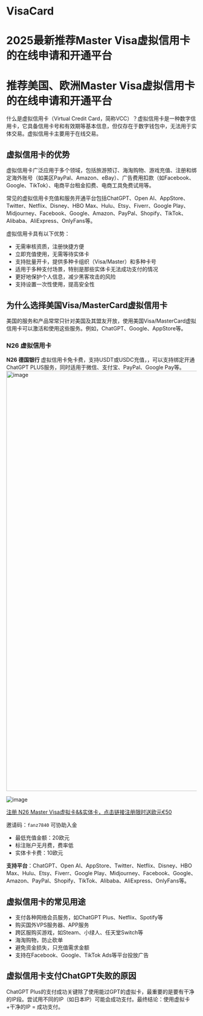 # VisaCard
# 2025最新推荐Master Visa虚拟信用卡的在线申请和开通平台

# 推荐美国、欧洲Master Visa虚拟信用卡的在线申请和开通平台

什么是虚拟信用卡（Virtual Credit Card，简称VCC）？虚拟信用卡是一种数字信用卡，它具备信用卡号和有效期等基本信息，但仅存在于数字钱包中，无法用于实体交易。虚拟信用卡主要用于在线交易。

## 虚拟信用卡的优势

虚拟信用卡广泛应用于多个领域，包括旅游预订、海淘购物、游戏充值、注册和绑定海外账号（如美区PayPal、Amazon、eBay）、广告费用扣款（如Facebook、Google、TikTok）、电商平台租金扣费、电商工具免费试用等。

常见的虚拟信用卡充值和服务开通平台包括ChatGPT、Open AI、AppStore、Twitter、Netflix、Disney、HBO Max、Hulu、Etsy、Fiverr、Google Play、Midjourney、Facebook、Google、Amazon、PayPal、Shopify、TikTok、Alibaba、AliExpress、OnlyFans等。

虚拟信用卡具有以下优势：

- 无需审核资质，注册快捷方便
- 立即充值使用，无需等待实体卡
- 支持批量开卡，提供多种卡组织（Visa/Master）和多种卡号
- 适用于多种支付场景，特别是那些实体卡无法成功支付的情况
- 更好地保护个人信息，减少黑客攻击的风险
- 支持设置一次性使用，提高安全性

## 为什么选择美国Visa/MasterCard虚拟信用卡

美国的服务和产品常常只针对美国及其盟友开放，使用美国Visa/MasterCard虚拟信用卡可以激活和使用这些服务。例如，ChatGPT、Google、AppStore等。



### N26 虚拟信用卡

**N26 德国银行** 虚拟信用卡免卡费，支持USDT或USDC充值，，可以支持绑定开通ChatGPT PLUS服务，同时适用于微信、支付宝、PayPal、Google Pay等。
<img width="1113" alt="image" src="https://github.com/user-attachments/assets/a05fad27-7f53-4597-bdb9-dac52990ed69" />

![image](https://github.com/user-attachments/assets/a05fad27-7f53-4597-bdb9-dac52990ed69/)


[注册 N26 Master Visa虚拟卡&&实体卡，点击链接注册限时送欧元€50](https://N26.com/r/fanz7840)

邀请码：`fanz7840` 可协助入金

- 最低充值金额：20欧元
- 标注账户无月费，费率低
- 实体卡卡费：10欧元

**支持平台**：ChatGPT、Open AI、AppStore、Twitter、Netflix、Disney、HBO Max、Hulu、Etsy、Fiverr、Google Play、Midjourney、Facebook、Google、Amazon、PayPal、Shopify、TikTok、Alibaba、AliExpress、OnlyFans等。

## 虚拟信用卡的常见用途

- 支付各种网络会员服务，如ChatGPT Plus、Netflix、Spotify等
- 购买国外VPS服务器、APP服务
- 跨区服购买游戏，如Steam、小绿人、任天堂Switch等
- 海淘购物，防止砍单
- 避免资金损失，只充值需求金额
- 支持在Facebook、Google、TikTok Ads等平台投放广告

## 虚拟信用卡支付ChatGPT失败的原因

ChatGPT Plus的支付成功关键除了使用能过GPT的虚拟卡，最重要的是要有干净的IP段。尝试用不同的IP（如日本IP）可能会成功支付。最终结论：使用虚拟卡+干净的IP = 成功支付。

